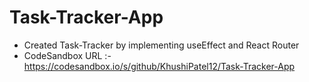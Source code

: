 # Task-Tracker-App
- Created Task-Tracker by implementing useEffect and React Router
- CodeSandbox URL :- https://codesandbox.io/s/github/KhushiPatel12/Task-Tracker-App
